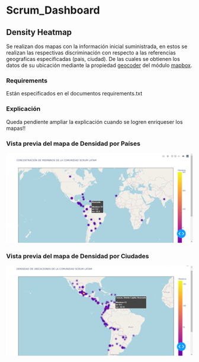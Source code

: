 # Scrum_Dashboard

## Density Heatmap

Se realizan dos mapas con la información inicial suministrada, en estos se realizan las respectivas discriminación con respecto a las referencias geograficas especificadas (pais, ciudad). De las cuales se obtienen los datos de su ubicación mediante la propiedad [geocoder](https://geocoder.readthedocs.io/) del módulo [mapbox](https://docs.mapbox.com/api/navigation/directions/).

### Requirements

Están especificados en el documentos requirements.txt

### Explicación

Queda pendiente ampliar la explicación cuando se logren enriqueser los mapas!!

### Vista previa del mapa de Densidad por Países 

![picture](imagenes/densidad_paises.png)

### Vista previa del mapa de Densidad por Ciudades

![picture](imagenes/densidad_ciudad.png)
